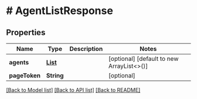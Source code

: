 # # AgentListResponse


## Properties 


Name | Type | Description | Notes
------------ | ------------- | ------------- | -------------
**agents**| [**List<AgentAgentEntity>**](AgentAgentEntity.md) |   | [optional] [default to new ArrayList<>()]
**pageToken**| **String** |   | [optional]


[[Back to Model list]](../../README.md#models) [[Back to API list]](../../README.md#endpoints) [[Back to README]](../../README.md)

